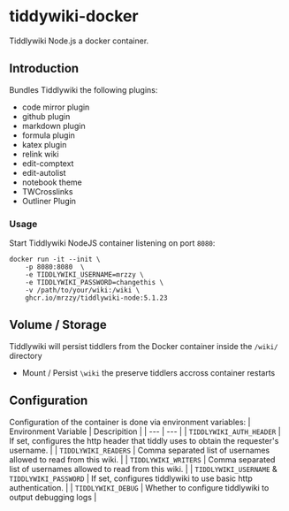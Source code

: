 # tiddywiki-docker
Tiddlywiki Node.js a docker container.

## Introduction
Bundles Tiddlywiki the following plugins:
  - code mirror plugin
  - github plugin
  - markdown plugin
  - formula plugin
  - katex plugin
  - relink wiki
  - edit-comptext
  - edit-autolist
  - notebook theme
  - TWCrosslinks
  - Outliner Plugin


### Usage
Start Tiddlywiki NodeJS container listening on port `8080`:
```
docker run -it --init \
    -p 8080:8080  \
    -e TIDDLYWIKI_USERNAME=mrzzy \
    -e TIDDLYWIKI_PASSWORD=changethis \
    -v /path/to/your/wiki:/wiki \
    ghcr.io/mrzzy/tiddlywiki-node:5.1.23
```

## Volume / Storage
Tiddlywiki will persist tiddlers from the Docker container inside the `/wiki/` directory
- Mount / Persist `\wiki` the preserve tiddlers accross container restarts

## Configuration
Configuration of the container is done via environment variables:
| Environment Variable | Descripition |
| --- | --- |
| `TIDDLYWIKI_AUTH_HEADER` | If set, configures the http header that tiddly uses to obtain the requester's username. |
| `TIDDLYWIKI_READERS` | Comma separated list of usernames allowed to read from this wiki. |
| `TIDDLYWIKI_WRITERS` | Comma separated list of usernames allowed to read from this wiki. |
| `TIDDLYWIKI_USERNAME` & `TIDDLYWIKI_PASSWORD` | If set, configures tiddlywiki to use basic http authentication. |
| `TIDDLYWIKI_DEBUG` | Whether to configure tiddlywiki to output debugging logs |
